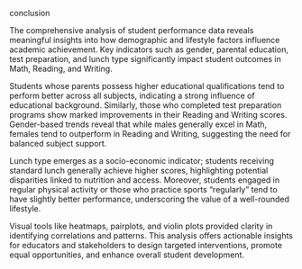 conclusion

The comprehensive analysis of student performance data reveals meaningful insights into how demographic and lifestyle factors influence academic achievement. Key indicators such as gender, parental education, test preparation, and lunch type significantly impact student outcomes in Math, Reading, and Writing.

Students whose parents possess higher educational qualifications tend to perform better across all subjects, indicating a strong influence of educational background. Similarly, those who completed test preparation programs show marked improvements in their Reading and Writing scores. Gender-based trends reveal that while males generally excel in Math, females tend to outperform in Reading and Writing, suggesting the need for balanced subject support.

Lunch type emerges as a socio-economic indicator; students receiving standard lunch generally achieve higher scores, highlighting potential disparities linked to nutrition and access. Moreover, students engaged in regular physical activity or those who practice sports “regularly” tend to have slightly better performance, underscoring the value of a well-rounded lifestyle.

Visual tools like heatmaps, pairplots, and violin plots provided clarity in identifying correlations and patterns. This analysis offers actionable insights for educators and stakeholders to design targeted interventions, promote equal opportunities, and enhance overall student development.
